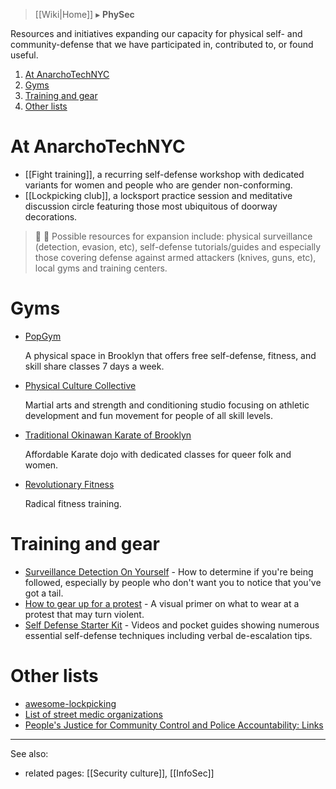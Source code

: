 > [[Wiki|Home]] ▸ **PhySec**

Resources and initiatives expanding our capacity for physical self- and community-defense that we have participated in, contributed to, or found useful.

1. [At AnarchoTechNYC](#at-anarchotechnyc)
1. [Gyms](#gyms)
1. [Training and gear](#training-and-gear)
1. [Other lists](#other-lists)

# At AnarchoTechNYC

* [[Fight training]], a recurring self-defense workshop with dedicated variants for women and people who are gender non-conforming.
* [[Lockpicking club]], a locksport practice session and meditative discussion circle featuring those most ubiquitous of doorway decorations.

> 🚧 📝 Possible resources for expansion include: physical surveillance (detection, evasion, etc), self-defense tutorials/guides and especially those covering defense against armed attackers (knives, guns, etc), local gyms and training centers.

# Gyms

* [PopGym](https://popgym.org/)

  A physical space in Brooklyn that offers free self-defense, fitness, and skill share classes 7 days a week.

* [Physical Culture Collective](https://www.physicalculturecollective.com/)

  Martial arts and strength and conditioning studio focusing on athletic development and fun movement for people of all skill levels.

* [Traditional Okinawan Karate of Brooklyn](http://tokarate.com/)

  Affordable Karate dojo with dedicated classes for queer folk and women.

* [Revolutionary Fitness](http://www.revolutionaryfitness.org/)

  Radical fitness training.

# Training and gear

* [Surveillance Detection On Yourself](https://protectioncircle.org/2016/05/25/surveillance-detection-on-yourself/) - How to determine if you're being followed, especially by people who don't want you to notice that you've got a tail.
* [How to gear up for a protest](http://www.hopesandfears.com/hopes/city/how-to-gear-up/216551-what-to-wear-protest) - A visual primer on what to wear at a protest that may turn violent.
* [Self Defense Starter Kit](https://selfdefensestarterkit.com/) - Videos and pocket guides showing numerous essential self-defense techniques including verbal de-escalation tips.

# Other lists

* [awesome-lockpicking](https://github.com/meitar/awesome-lockpicking)
* [List of street medic organizations](https://medic.wikia.com/wiki/List_of_street_medic_organizations)
* [People's Justice for Community Control and Police Accountability: Links](http://peoplesjustice.org/tools/links)

***

See also:

* related pages: [[Security culture]], [[InfoSec]]